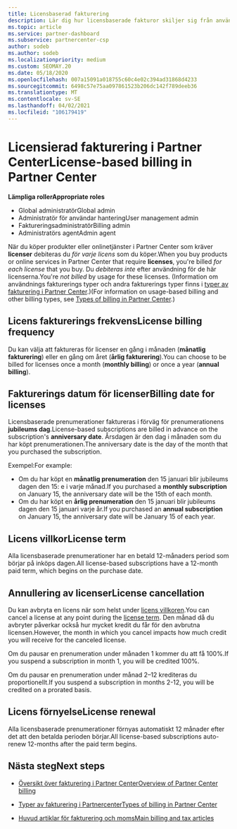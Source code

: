 ```yaml
---
title: Licensbaserad fakturering
description: Lär dig hur licensbaserade fakturor skiljer sig från användnings faktureringar i Partner Center, inklusive hur du faktureras per licens (inte efter licens användning).
ms.topic: article
ms.service: partner-dashboard
ms.subservice: partnercenter-csp
author: sodeb
ms.author: sodeb
ms.localizationpriority: medium
ms.custom: SEOMAY.20
ms.date: 05/18/2020
ms.openlocfilehash: 007a15091a018755c60c4e02c394ad31868d4233
ms.sourcegitcommit: 6498c57e75aa097861523b206dc142f789deeb36
ms.translationtype: MT
ms.contentlocale: sv-SE
ms.lasthandoff: 04/02/2021
ms.locfileid: "106179419"
---
```

# <a name="license-based-billing-in-partner-center"></a><span data-ttu-id="cbcf0-103">Licensierad fakturering i Partner Center</span><span class="sxs-lookup"><span data-stu-id="cbcf0-103">License-based billing in Partner Center</span></span>

<span data-ttu-id="cbcf0-104">**Lämpliga roller**</span><span class="sxs-lookup"><span data-stu-id="cbcf0-104">**Appropriate roles**</span></span>

- <span data-ttu-id="cbcf0-105">Global administratör</span><span class="sxs-lookup"><span data-stu-id="cbcf0-105">Global admin</span></span>
- <span data-ttu-id="cbcf0-106">Administratör för användar hantering</span><span class="sxs-lookup"><span data-stu-id="cbcf0-106">User management admin</span></span>
- <span data-ttu-id="cbcf0-107">Faktureringsadministratör</span><span class="sxs-lookup"><span data-stu-id="cbcf0-107">Billing admin</span></span>
- <span data-ttu-id="cbcf0-108">Administratörs agent</span><span class="sxs-lookup"><span data-stu-id="cbcf0-108">Admin agent</span></span>

<span data-ttu-id="cbcf0-109">När du köper produkter eller onlinetjänster i Partner Center som kräver **licenser** debiteras du *för varje licens* som du köper.</span><span class="sxs-lookup"><span data-stu-id="cbcf0-109">When you buy products or online services in Partner Center that require **licenses**, you're billed *for each license* that you buy.</span></span> <span data-ttu-id="cbcf0-110">Du *debiteras inte* efter användning för de här licenserna.</span><span class="sxs-lookup"><span data-stu-id="cbcf0-110">You're *not billed* by usage for these licenses.</span></span> <span data-ttu-id="cbcf0-111">(Information om användnings fakturerings typer och andra fakturerings typer finns i [typer av fakturering i Partner Center](billing-different-types.md).)</span><span class="sxs-lookup"><span data-stu-id="cbcf0-111">(For information on usage-based billing and other billing types, see [Types of billing in Partner Center](billing-different-types.md).)</span></span>

## <a name="license-billing-frequency"></a><span data-ttu-id="cbcf0-112">Licens fakturerings frekvens</span><span class="sxs-lookup"><span data-stu-id="cbcf0-112">License billing frequency</span></span>

<span data-ttu-id="cbcf0-113">Du kan välja att faktureras för licenser en gång i månaden (**månatlig fakturering**) eller en gång om året (**årlig fakturering**).</span><span class="sxs-lookup"><span data-stu-id="cbcf0-113">You can choose to be billed for licenses once a month (**monthly billing**) or once a year (**annual billing**).</span></span> 

## <a name="billing-date-for-licenses"></a><span data-ttu-id="cbcf0-114">Fakturerings datum för licenser</span><span class="sxs-lookup"><span data-stu-id="cbcf0-114">Billing date for licenses</span></span>

<span data-ttu-id="cbcf0-115">Licensbaserade prenumerationer faktureras i förväg för prenumerationens **jubileums dag**.</span><span class="sxs-lookup"><span data-stu-id="cbcf0-115">License-based subscriptions are billed in advance on the subscription's **anniversary date**.</span></span> <span data-ttu-id="cbcf0-116">Årsdagen är den dag i månaden som du har köpt prenumerationen.</span><span class="sxs-lookup"><span data-stu-id="cbcf0-116">The anniversary date is the day of the month that you purchased the subscription.</span></span>

<span data-ttu-id="cbcf0-117">Exempel:</span><span class="sxs-lookup"><span data-stu-id="cbcf0-117">For example:</span></span>

- <span data-ttu-id="cbcf0-118">Om du har köpt en **månatlig prenumeration** den 15 januari blir jubileums dagen den 15: e i varje månad.</span><span class="sxs-lookup"><span data-stu-id="cbcf0-118">If you purchased a **monthly subscription** on January 15, the anniversary date will be the 15th of each month.</span></span>
- <span data-ttu-id="cbcf0-119">Om du har köpt en **årlig prenumeration** den 15 januari blir jubileums dagen den 15 januari varje år.</span><span class="sxs-lookup"><span data-stu-id="cbcf0-119">If you purchased an **annual subscription** on January 15, the anniversary date will be January 15 of each year.</span></span>

## <a name="license-term"></a><span data-ttu-id="cbcf0-120">Licens villkor</span><span class="sxs-lookup"><span data-stu-id="cbcf0-120">License term</span></span>

<span data-ttu-id="cbcf0-121">Alla licensbaserade prenumerationer har en betald 12-månaders period som börjar på inköps dagen.</span><span class="sxs-lookup"><span data-stu-id="cbcf0-121">All license-based subscriptions have a 12-month paid term, which begins on the purchase date.</span></span>

## <a name="license-cancellation"></a><span data-ttu-id="cbcf0-122">Annullering av licenser</span><span class="sxs-lookup"><span data-stu-id="cbcf0-122">License cancellation</span></span>

<span data-ttu-id="cbcf0-123">Du kan avbryta en licens när som helst under [licens villkoren](#license-term).</span><span class="sxs-lookup"><span data-stu-id="cbcf0-123">You can cancel a license at any point during the [license term](#license-term).</span></span> <span data-ttu-id="cbcf0-124">Den månad då du avbryter påverkar också hur mycket kredit du får för den avbrutna licensen.</span><span class="sxs-lookup"><span data-stu-id="cbcf0-124">However, the month in which you cancel impacts how much credit you will receive for the canceled license.</span></span>

<span data-ttu-id="cbcf0-125">Om du pausar en prenumeration under månaden 1 kommer du att få 100%.</span><span class="sxs-lookup"><span data-stu-id="cbcf0-125">If you suspend a subscription in month 1, you will be credited 100%.</span></span>

<span data-ttu-id="cbcf0-126">Om du pausar en prenumeration under månad 2–12 krediteras du proportionellt.</span><span class="sxs-lookup"><span data-stu-id="cbcf0-126">If you suspend a subscription in months 2-12, you will be credited on a prorated basis.</span></span>

## <a name="license-renewal"></a><span data-ttu-id="cbcf0-127">Licens förnyelse</span><span class="sxs-lookup"><span data-stu-id="cbcf0-127">License renewal</span></span>

<span data-ttu-id="cbcf0-128">Alla licensbaserade prenumerationer förnyas automatiskt 12 månader efter det att den betalda perioden börjar.</span><span class="sxs-lookup"><span data-stu-id="cbcf0-128">All license-based subscriptions auto-renew 12-months after the paid term begins.</span></span>

## <a name="next-steps"></a><span data-ttu-id="cbcf0-129">Nästa steg</span><span class="sxs-lookup"><span data-stu-id="cbcf0-129">Next steps</span></span>

- [<span data-ttu-id="cbcf0-130">Översikt över fakturering i Partner Center</span><span class="sxs-lookup"><span data-stu-id="cbcf0-130">Overview of Partner Center billing</span></span>](billing-basics.md)

- [<span data-ttu-id="cbcf0-131">Typer av fakturering i Partnercenter</span><span class="sxs-lookup"><span data-stu-id="cbcf0-131">Types of billing in Partner Center</span></span>](billing-different-types.md)

- [<span data-ttu-id="cbcf0-132">Huvud artiklar för fakturering och moms</span><span class="sxs-lookup"><span data-stu-id="cbcf0-132">Main billing and tax articles</span></span>](billing.md)
